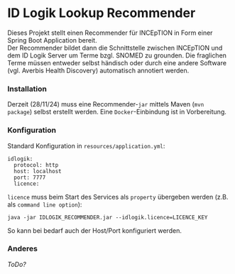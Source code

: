 # ID Logik Lookup Recommender

Dieses Projekt stellt einen Recommender für INCEpTION in Form einer Spring Boot Application bereit.  
Der Recommender bildet dann die Schnittstelle zwischen INCEpTION und dem ID Logik Server um Terme bzgl. SNOMED zu grounden.
Die fraglichen Terme müssen entweder selbst händisch oder durch eine andere Software (vgl. Averbis Health Discovery) automatisch annotiert werden.  

### Installation
Derzeit (28/11/24) muss eine Recommender-``jar`` mittels Maven (``mvn package``) selbst erstellt werden. Eine ``Docker``-Einbindung ist in Vorbereitung. 

### Konfiguration
Standard Konfiguration in `resources/application.yml`:
```
idlogik:
  protocol: http
  host: localhost
  port: 7777
  licence:
```
``licence`` muss beim Start des Services als `property` übergeben werden (z.B. als ``command line option``):  
```
java -jar IDLOGIK_RECOMMENDER.jar --idlogik.licence=LICENCE_KEY
```
So kann bei bedarf auch der Host/Port konfiguriert werden. 

### Anderes
_ToDo?_
